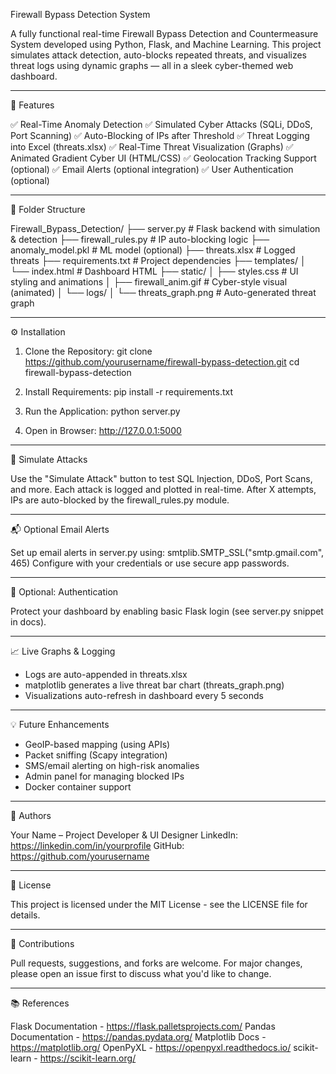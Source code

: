 Firewall Bypass Detection System

A fully functional real-time Firewall Bypass Detection and Countermeasure System developed using Python, Flask, and Machine Learning. This project simulates attack detection, auto-blocks repeated threats, and visualizes threat logs using dynamic graphs — all in a sleek cyber-themed web dashboard.

------------------------

🚀 Features

✅ Real-Time Anomaly Detection
✅ Simulated Cyber Attacks (SQLi, DDoS, Port Scanning)
✅ Auto-Blocking of IPs after Threshold
✅ Threat Logging into Excel (threats.xlsx)
✅ Real-Time Threat Visualization (Graphs)
✅ Animated Gradient Cyber UI (HTML/CSS)
✅ Geolocation Tracking Support (optional)
✅ Email Alerts (optional integration)
✅ User Authentication (optional)

------------------------

📁 Folder Structure

Firewall_Bypass_Detection/
├── server.py                  # Flask backend with simulation & detection
├── firewall_rules.py          # IP auto-blocking logic
├── anomaly_model.pkl          # ML model (optional)
├── threats.xlsx               # Logged threats
├── requirements.txt           # Project dependencies
├── templates/
│   └── index.html             # Dashboard HTML
├── static/
│   ├── styles.css             # UI styling and animations
│   ├── firewall_anim.gif      # Cyber-style visual (animated)
│   └── logs/
│       └── threats_graph.png  # Auto-generated threat graph

------------------------

⚙️ Installation

1. Clone the Repository:
   git clone https://github.com/yourusername/firewall-bypass-detection.git
   cd firewall-bypass-detection

2. Install Requirements:
   pip install -r requirements.txt

3. Run the Application:
   python server.py

4. Open in Browser:
   http://127.0.0.1:5000

------------------------

🧪 Simulate Attacks

Use the "Simulate Attack" button to test SQL Injection, DDoS, Port Scans, and more. Each attack is logged and plotted in real-time. After X attempts, IPs are auto-blocked by the firewall_rules.py module.

------------------------

📬 Optional Email Alerts

Set up email alerts in server.py using:
smtplib.SMTP_SSL("smtp.gmail.com", 465)
Configure with your credentials or use secure app passwords.

------------------------

🔐 Optional: Authentication

Protect your dashboard by enabling basic Flask login (see server.py snippet in docs).

------------------------

📈 Live Graphs & Logging

- Logs are auto-appended in threats.xlsx
- matplotlib generates a live threat bar chart (threats_graph.png)
- Visualizations auto-refresh in dashboard every 5 seconds

------------------------

💡 Future Enhancements

- GeoIP-based mapping (using APIs)
- Packet sniffing (Scapy integration)
- SMS/email alerting on high-risk anomalies
- Admin panel for managing blocked IPs
- Docker container support

------------------------

🧠 Authors

Your Name – Project Developer & UI Designer
LinkedIn: https://linkedin.com/in/yourprofile
GitHub: https://github.com/yourusername

------------------------

📜 License

This project is licensed under the MIT License - see the LICENSE file for details.

------------------------

🤝 Contributions

Pull requests, suggestions, and forks are welcome. For major changes, please open an issue first to discuss what you'd like to change.

------------------------

📚 References

Flask Documentation - https://flask.palletsprojects.com/
Pandas Documentation - https://pandas.pydata.org/
Matplotlib Docs - https://matplotlib.org/
OpenPyXL - https://openpyxl.readthedocs.io/
scikit-learn - https://scikit-learn.org/

